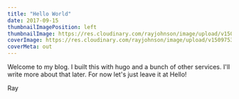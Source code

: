 ```yaml
---
title: "Hello World"
date: 2017-09-15
thumbnailImagePosition: left
thumbnailImage: https://res.cloudinary.com/rayjohnson/image/upload/v1509753805/say-hello_rn6izo.jpg
coverImage: https://res.cloudinary.com/rayjohnson/image/upload/v1509753805/say-hello_rn6izo.jpg
coverMeta: out
---
```


Welcome to my blog.  I built this with hugo and a bunch of other services.  I'll write more about that later.  For now let's just leave it at Hello!

Ray
